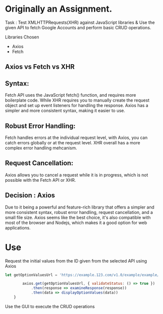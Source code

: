 



# Originally an Assignment. 

Task : Test XMLHTTPRequests(XHR) against JavaScript libraries & Use the given API to fetch Google Accounts and perform basic CRUD operations.

Libraries Chosen
- Axios
- Fetch


## Axios vs Fetch vs XHR
## Syntax: 
Fetch API uses the JavaScript fetch() function, and requires more boilerplate code. While XHR requires you to manually create the request object and set up event listeners for handling the response. Axios has a simpler and more consistent syntax, making it easier to use.

## Robust Error Handling: 
Fetch handles errors at the individual request level, with Axios, you can catch errors globally or at the request level. XHR overall has a more complex error handling mehcanism. 

## Request Cancellation: 
Axios allows you to cancel a request while it is in progress, which is not possible with the Fetch API or XHR.

## Decision : Axios
Due to it being a powerful and feature-rich library that offers a simpler and more consistent syntax, robust error handling, request cancellation, and a small file size. Axios seems like the best choice, it's also compatible with most of the browser and Nodejs, which makes it a good option for web applications.

# Use

Request the initial values from the ID given from the selected API using Axios

```javascript
let getOptionValuesUrl = 'https://example.123.com/v1.0/example/example/' + idSelected + '?apiKey=81c14de2-6891-461b-9ea6-3ed218675b8f';

        axios.get(getOptionValuesUrl, { validateStatus: () => true })
            .then(response => examineResponse(response))
            .then(data => displayOptionValues(data))
    }
```

Use the GUI to execute the CRUD operations




